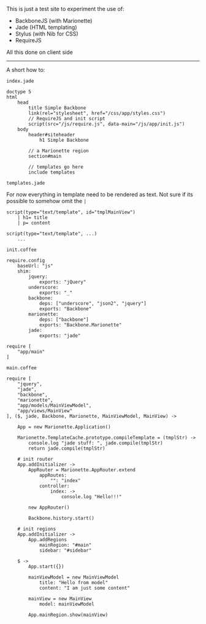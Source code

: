 This is just a test site to experiment the use of: 

- BackboneJS (with Marionette)
- Jade (HTML templating)
- Stylus (with Nib for CSS)
- RequireJS

All this done on client side

-------

A short how to: 

`index.jade`

	doctype 5
	html
		head
			title Simple Backbone
			link(rel="stylesheet", href="/css/app/styles.css")
			// RequireJS and init script
			script(src="/js/require.js", data-main="/js/app/init.js")
		body
			header#siteheader
				h1 Simple Backbone

			// a Marionette region
			section#main

			// templates go here
			include templates

`templates.jade`

For now everything in template need to be rendered as text. 
Not sure if its possible to somehow omit the `|`

	script(type="text/template", id="tmplMainView")
		| h1= title
		| p= content

	script(type="text/template", ...)
		...

`init.coffee`

	require.config
		baseUrl: "js"
		shim: 
			jquery: 
				exports: "jQuery"
			underscore: 
				exports: "_"
			backbone: 
				deps: ["underscore", "json2", "jquery"]
				exports: "Backbone"
			marionette: 
				deps: ["backbone"]
				exports: "Backbone.Marionette"
			jade:
				exports: "jade"

	require [
		"app/main"
	]

`main.coffee`

	require [
		"jquery",
		"jade",
		"backbone",
		"marionette",
		"app/models/MainViewModel",
		"app/views/MainView"
	], ($, jade, Backbone, Marionette, MainViewModel, MainView) ->

		App = new Marionette.Application()

		Marionette.TemplateCache.prototype.compileTemplate = (tmplStr) ->
			console.log "jade stuff: ", jade.compile(tmplStr)
			return jade.compile(tmplStr)

		# init router
		App.addInitializer ->
			AppRouter = Marionette.AppRouter.extend 
				appRoutes: 
					"": "index"
				controller:
					index: ->
						console.log "Hello!!!"

			new AppRouter()

			Backbone.history.start()

		# init regions
		App.addInitializer ->
			App.addRegions 
				mainRegion: "#main"
				sidebar: "#sidebar"
				
		$ ->
			App.start({})

			mainViewModel = new MainViewModel
				title: "Hello from model"
				content: "I am just some content"

			mainView = new MainView
				model: mainViewModel

			App.mainRegion.show(mainView)
			
